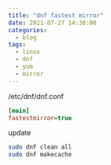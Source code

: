 ```yaml
---
title: "dnf fastest mirror"
date: 2021-07-27 14:30:00
categories:
  - blog
tags:
  - linux
  - dnf
  - yum
  - mirror
---
```


/etc/dnf/dnf.conf

```ini
[main]
fastestmirror=true
```

update

```bash
sudo dnf clean all
sudo dnf makecache
```
